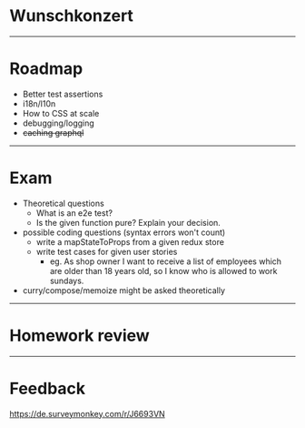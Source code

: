 # Wunschkonzert

---
# Roadmap
- Better test assertions
- i18n/l10n
- How to CSS at scale
- debugging/logging
- ~~caching graphql~~

---
# Exam

- Theoretical questions
  - What is an e2e test?
  - Is the given function pure? Explain your decision.
- possible coding questions (syntax errors won't count)
  - write a mapStateToProps from a given redux store
  - write test cases for given user stories
    - eg. As shop owner I want to receive a list of employees which are older than 18 years old, so I know who is allowed to work sundays.
- curry/compose/memoize might be asked theoretically

---

# Homework review

---
# Feedback

https://de.surveymonkey.com/r/J6693VN
